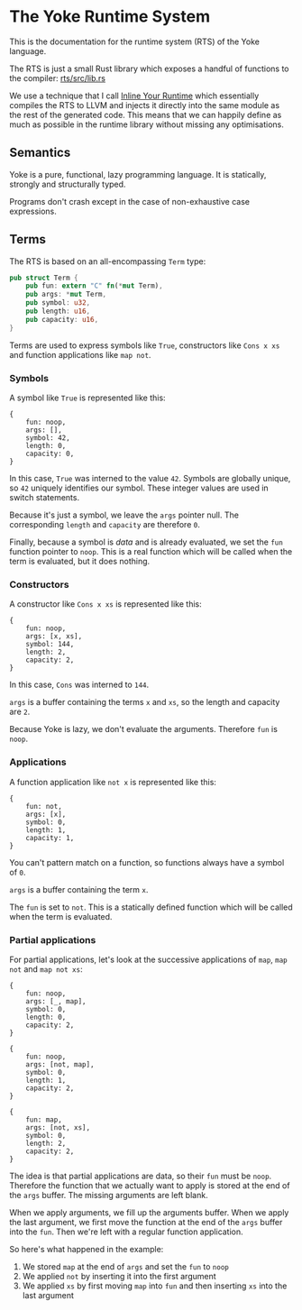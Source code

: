 # The Yoke Runtime System

This is the documentation for the runtime system (RTS) of the Yoke language.

The RTS is just a small Rust library which exposes a handful of functions to the compiler: [rts/src/lib.rs](../rts/src/lib.rs)

We use a technique that I call [Inline Your Runtime](https://willmcpherson2.com/2025/05/18/inline-your-runtime.html) which essentially compiles the RTS to LLVM and injects it directly into the same module as the rest of the generated code.
This means that we can happily define as much as possible in the runtime library without missing any optimisations.

## Semantics

Yoke is a pure, functional, lazy programming language.
It is statically, strongly and structurally typed.

Programs don't crash except in the case of non-exhaustive case expressions.

## Terms

The RTS is based on an all-encompassing `Term` type:

```rust
pub struct Term {
    pub fun: extern "C" fn(*mut Term),
    pub args: *mut Term,
    pub symbol: u32,
    pub length: u16,
    pub capacity: u16,
}
```

Terms are used to express symbols like `True`, constructors like `Cons x xs` and function applications like `map not`.

### Symbols

A symbol like `True` is represented like this:

```
{
    fun: noop,
    args: [],
    symbol: 42,
    length: 0,
    capacity: 0,
}
```

In this case, `True` was interned to the value `42`.
Symbols are globally unique, so `42` uniquely identifies our symbol.
These integer values are used in switch statements.

Because it's just a symbol, we leave the `args` pointer null. The corresponding `length` and `capacity` are therefore `0`.

Finally, because a symbol is *data* and is already evaluated, we set the `fun` function pointer to `noop`.
This is a real function which will be called when the term is evaluated, but it does nothing.

### Constructors

A constructor like `Cons x xs` is represented like this:

```
{
    fun: noop,
    args: [x, xs],
    symbol: 144,
    length: 2,
    capacity: 2,
}
```

In this case, `Cons` was interned to `144`.

`args` is a buffer containing the terms `x` and `xs`, so the length and capacity are `2`.

Because Yoke is lazy, we don't evaluate the arguments. Therefore `fun` is `noop`.

### Applications

A function application like `not x` is represented like this:

```
{
    fun: not,
    args: [x],
    symbol: 0,
    length: 1,
    capacity: 1,
}
```

You can't pattern match on a function, so functions always have a symbol of `0`.

`args` is a buffer containing the term `x`.

The `fun` is set to `not`. This is a statically defined function which will be called when the term is evaluated.

### Partial applications

For partial applications, let's look at the successive applications of `map`, `map not` and `map not xs`:

```
{
    fun: noop,
    args: [_, map],
    symbol: 0,
    length: 0,
    capacity: 2,
}

{
    fun: noop,
    args: [not, map],
    symbol: 0,
    length: 1,
    capacity: 2,
}

{
    fun: map,
    args: [not, xs],
    symbol: 0,
    length: 2,
    capacity: 2,
}
```

The idea is that partial applications are data, so their `fun` must be `noop`.
Therefore the function that we actually want to apply is stored at the end of the `args` buffer.
The missing arguments are left blank.

When we apply arguments, we fill up the arguments buffer.
When we apply the last argument, we first move the function at the end of the `args` buffer into the `fun`.
Then we're left with a regular function application.

So here's what happened in the example:

1. We stored `map` at the end of `args` and set the `fun` to `noop`
2. We applied `not` by inserting it into the first argument
3. We applied `xs` by first moving `map` into `fun` and then inserting `xs` into the last argument
